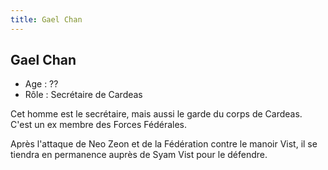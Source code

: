 ```yaml
---
title: Gael Chan
---
```


Gael Chan
---------


- Age : ??  
- Rôle : Secrétaire de Cardeas


Cet homme est le secrétaire, mais aussi le garde du corps de Cardeas. C'est un ex membre des Forces Fédérales.


Après l'attaque de Neo Zeon et de la Fédération contre le manoir Vist, il se tiendra en permanence auprès de Syam Vist pour le défendre.

